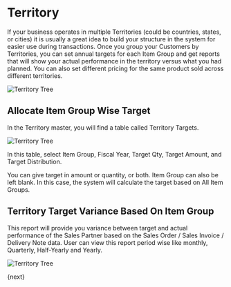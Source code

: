 <!-- add-breadcrumbs -->
# Territory

If your business operates in multiple Territories (could be countries, states,
or cities) it is usually a great idea to build your structure in the system for easier use during transactions.
Once you group your Customers by Territories, you can set annual targets for
each Item Group and get reports that will show your actual performance in the
territory versus what you had planned. You can also set different pricing for the same product sold across different territories.

<img class="screenshot" alt="Territory Tree" src="{{docs_base_url}}/assets/img/crm/territory-tree.png">

## Allocate Item Group Wise Target

In the Territory master, you will find a table called Territory Targets.

<img class="screenshot" alt="Territory Tree" src="{{docs_base_url}}/assets/img/crm/territory-targets.png">

In this table, select Item Group, Fiscal Year, Target Qty, Target Amount, and Target Distribution.

You can give target in amount or quantity, or both. Item Group can also be left blank. In this case, the system will calculate the target based on All Item Groups.

## Territory Target Variance Based On Item Group
This report will provide you variance between target and actual performance of the Sales Partner based on the Sales Order / Sales Invoice / Delivery Note data. User can view this report period wise like monthly, Quarterly, Half-Yearly and Yearly.

<img class="screenshot" alt="Territory Tree" src="{{docs_base_url}}/assets/img/crm/territory-variance-report.png">

{next}
